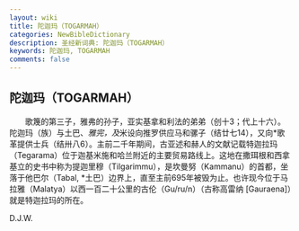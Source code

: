```yaml
---
layout: wiki
title: 陀迦玛（TOGARMAH）
categories: NewBibleDictionary
description: 圣经新词典: 陀迦玛（TOGARMAH）
keywords: 陀迦玛, TOGARMAH
comments: false
---
```


## 陀迦玛（TOGARMAH）

　　歌篾的第三子，雅弗的孙子，亚实基拿和利法的弟弟（创十3；代上十六）。陀迦玛（族）与土巴、*雅完，及*米设向推罗供应马和骡子（结廿七14），又向*歌革提供士兵（结卅八6）。主前二千年期间，古亚述和赫人的文献记载特迦拉玛（Tegarama）位于迦基米施和哈兰附近的主要贸易路线上。这地在撒珥根和西拿基立的史书中称为提迦里穆（Tilgarimmu），是坎曼努（Kammanu）的首都，坐落于他巴尔（Tabal, *土巴）边界上，直至主前695年被毁为止。也许现今位于马拉雅（Malatya）以西一百二十公里的古伦（Gu/ru/n）（古称高雷纳 [Gauraena]）就是特迦拉玛的所在。

D.J.W.








